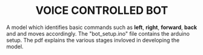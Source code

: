 <h1 align="center">VOICE CONTROLLED BOT</h1>
<p>A model which identifies basic commands such as <b>left</b>, <b>right</b>, <b>forward</b>, <b>back</b> and </stop> and moves accordingly. The "bot_setup.ino" file contains the arduino setup. The pdf explains the various stages invloved in developing the model.</p>
